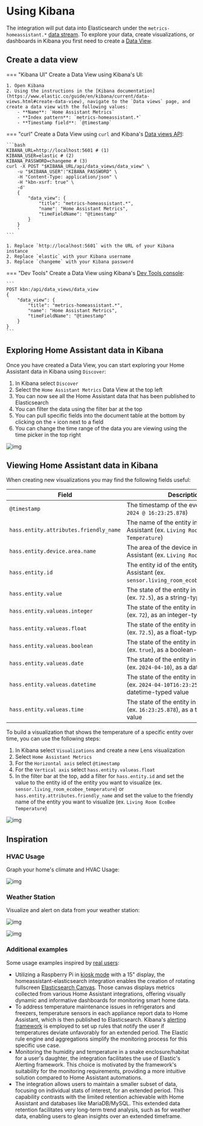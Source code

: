 # Using Kibana

The integration will put data into Elasticsearch under the `metrics-homeassistant.*` [data stream](https://www.elastic.co/guide/en/elasticsearch/reference/current/data-streams.html). To explore your data, create visualizations, or dashboards in Kibana you first need to create a [Data View](https://www.elastic.co/guide/en/kibana/current/data-views.html).

## Create a data view

=== "Kibana UI"
    Create a Data View using Kibana's UI:

    1. Open Kibana
    2. Using the instructions in the [Kibana documentation](https://www.elastic.co/guide/en/kibana/current/data-views.html#create-data-view), navigate to the `Data views` page, and create a data view with the following values:
        - **Name**: `Home Assistant Metrics`
        - **Index pattern**: `metrics-homeassistant.*`
        - **Timestamp field**: `@timestamp`

=== "curl"
    Create a Data View using `curl` and Kibana's [Data views API](https://www.elastic.co/guide/en/kibana/current/data-views-api.html):

    ```bash
    KIBANA_URL=http://localhost:5601 # (1)
    KIBANA_USER=elastic # (2)
    KIBANA_PASSWORD=changeme # (3)
    curl -X POST "$KIBANA_URL/api/data_views/data_view" \
        -u "$KIBANA_USER":"KIBANA_PASSWORD" \
        -H "Content-Type: application/json" \
        -H "kbn-xsrf: true" \
        -d'
        {
            "data_view": {
                "title": "metrics-homeassistant.*",
                "name": "Home Assistant Metrics",
                "timeFieldName": "@timestamp"
            }
        }
        '
    ```

    1. Replace `http://localhost:5601` with the URL of your Kibana instance
    2. Replace `elastic` with your Kibana username
    3. Replace `changeme` with your Kibana password

=== "Dev Tools"
    Create a Data View using Kibana's [Dev Tools console](https://www.elastic.co/guide/en/kibana/current/console-kibana.html):

    ```
    POST kbn:/api/data_views/data_view
    {
        "data_view": {
            "title": "metrics-homeassistant.*",
            "name": "Home Assistant Metrics",
            "timeFieldName": "@timestamp"
        }
    }
    ```

## Exploring Home Assistant data in Kibana

Once you have created a Data View, you can start exploring your Home Assistant data in Kibana using `Discover`:

1. In Kibana select `Discover`
2. Select the `Home Assistant Metrics` Data View at the top left
3. You can now see all the Home Assistant data that has been published to Elasticsearch
4. You can filter the data using the filter bar at the top
5. You can pull specific fields into the document table at the bottom by clicking on the `+` icon next to a field
6. You can change the time range of the data you are viewing using the time picker in the top right

![img](assets/kibana-discover.png)

## Viewing Home Assistant data in Kibana

When creating new visualizations you may find the following fields useful:

| Field | Description |
| --- | --- |
| `@timestamp` | The timestamp of the event (ex. `Apr 10, 2024 @ 16:23:25.878`) |
| `hass.entity.attributes.friendly_name` | The name of the entity in Home Assistant (ex. `Living Room EcoBee Temperature`) |
| `hass.entity.device.area.name` | The area of the device in Home Assistant (ex. `Living Room`) |
| `hass.entity.id` | The entity id of the entity in Home Assistant (ex. `sensor.living_room_ecobee_temperature`) |
| `hass.entity.value` | The state of the entity in Home Assistant (ex. `72.5`), as a string-typed value |
| `hass.entity.valueas.integer` | The state of the entity in Home Assistant (ex. `72`), as an integer-typed value |
| `hass.entity.valueas.float` | The state of the entity in Home Assistant (ex. `72.5`), as a float-typed value |
| `hass.entity.valueas.boolean` | The state of the entity in Home Assistant (ex. `true`), as a boolean-typed value |
| `hass.entity.valueas.date` | The state of the entity in Home Assistant (ex. `2024-04-10`), as a date-typed value |
| `hass.entity.valueas.datetime` | The state of the entity in Home Assistant (ex. `2024-04-10T16:23:25.878`), as a datetime-typed value |
| `hass.entity.valueas.time` | The state of the entity in Home Assistant (ex. `16:23:25.878`), as a time-typed value |


To build a visualization that shows the temperature of a specific entity over time, you can use the following steps:

1. In Kibana select `Visualizations` and create a new Lens visualization
2. Select `Home Assistant Metrics`
3. For the `Horizontal axis` select `@timestamp`
4. For the `Vertical axis` select `hass.entity.valueas.float`
5. In the filter bar at the top, add a filter for `hass.entity.id` and set the value to the entity id of the entity you want to visualize (ex. `sensor.living_room_ecobee_temperature`) or `hass.entity.attributes.friendly_name` and set the value to the friendly name of the entity you want to visualize (ex. `Living Room EcoBee Temperature`)

![img](assets/kibana-lens-visualization.png)

## Inspiration

### HVAC Usage
Graph your home's climate and HVAC Usage:

![img](assets/hvac-history.png)

### Weather Station
Visualize and alert on data from your weather station:

![img](assets/weather-station.png)

![img](assets/weather-station-wind-pressure.png)

### Additional examples

Some usage examples inspired by [real users](https://github.com/legrego/homeassistant-elasticsearch/issues/203):

- Utilizing a Raspberry Pi in [kiosk mode](https://www.raspberrypi.com/tutorials/how-to-use-a-raspberry-pi-in-kiosk-mode/) with a 15" display, the homeassistant-elasticsearch integration enables the creation of rotating fullscreen [Elasticsearch Canvas](https://www.elastic.co/kibana/canvas). Those canvas displays metrics collected from various Home Assistant integrations, offering visually dynamic and informative dashboards for monitoring smart home data.
- To address temperature maintenance issues in refrigerators and freezers, temperature sensors in each appliance report data to Home Assistant, which is then published to Elasticsearch. Kibana's [alerting framework](https://www.elastic.co/kibana/alerting) is employed to set up rules that notify the user if temperatures deviate unfavorably for an extended period. The Elastic rule engine and aggregations simplify the monitoring process for this specific use case.
- Monitoring the humidity and temperature in a snake enclosure/habitat for a user's daughter, the integration facilitates the use of Elastic's Alerting framework. This choice is motivated by the framework's suitability for the monitoring requirements, providing a more intuitive solution compared to Home Assistant automations.
- The integration allows users to maintain a smaller subset of data, focusing on individual stats of interest, for an extended period. This capability contrasts with the limited retention achievable with Home Assistant and databases like MariaDB/MySQL. This extended data retention facilitates very long-term trend analysis, such as for weather data, enabling users to glean insights over an extended timeframe.